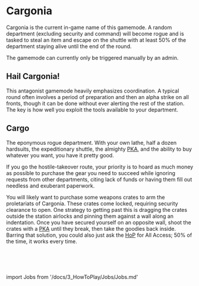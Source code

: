 # Cargonia

Cargonia is the current in-game name of this gamemode. A random department (excluding security and command) will become rogue and is tasked to steal an item and escape on the shuttle with at least 50% of the department staying alive until the end of the round.

The gamemode can currently only be triggered manually by an admin.

## Hail Cargonia!

This antagonist gamemode heavily emphasizes coordination. A typical round often involves a period of preparation and then an alpha strike on all fronts, though it can be done without ever alerting the rest of the station. The key is how well you exploit the tools available to your department.

## Cargo

The eponymous rogue department. With your own lathe, half a dozen hardsuits, the expeditionary shuttle, the almighty [PKA](Items/PKA), and the ability to buy whatever you want, you have it pretty good.

If you go the hostile-takeover route, your priority is to hoard as much money as possible to purchase the gear you need to succeed while ignoring requests from other departments, citing lack of funds or having them fill out needless and exuberant paperwork.

You will likely want to purchase some weapons crates to arm the proletariats of Cargonia. These crates come locked, requiring security clearance to open. One strategy to getting past this is dragging the crates outside the station airlocks and pinning them against a wall along an indentation. Once you have secured yourself on an opposite wall, shoot the crates with a [PKA](PKA.md) until they break, then take the goodies back inside. Barring that solution, you could also just ask the [HoP](\3_HowToPlay\Jobs\Command_roles\Head-of-Personnel.md) for All Access; 50% of the time, it works every time.

  <br/>
<br/>
<br/>

import Jobs from '/docs/3_HowToPlay/Jobs/Jobs.md'

<Jobs />

